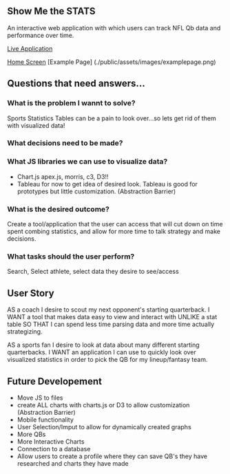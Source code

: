 
## Show Me the STATS

An interactive web application with which users can track NFL Qb data and performance over time.

[Live Application](https://cparros.github.io/football-visualization-project/)

[Home Screen](./public/assets/images/homescreen.png)
[Example Page] (./public/assets/images/examplepage.png)

## Questions that need answers...

### What is the problem I wannt to solve?

Sports Statistics Tables can be a pain to look over...so lets get rid of them with visualized data!

### What decisions need to be made?

### What JS libraries we can use to visualize data?
- Chart.js apex.js, morris, c3, D3!!
- Tableau for now to get idea of desired look. Tableau is good for prototypes but little customization. (Abstraction  Barrier)

### What is the desired outcome?

Create a tool/application that the user can access that will cut down on time spent combing statistics, and allow for more time to talk strategy and make decisions.

### What tasks should the user perform?

Search, Select athlete, select data they desire to see/access

## User Story


AS a coach I desire to scout my next opponent's starting quarterback.
I WANT a tool that makes data easy to view and interact with UNLIKE a stat table
SO THAT I can spend less time parsing data and more time actually strategizing. 

AS a sports fan I desire to look at data about many different starting quarterbacks.
I WANT an application I can use to quickly look over visualized statistics in order to pick the QB for my lineup/fantasy team.

## Future Developement

- Move JS to files
- create ALL charts with charts.js or D3 to allow customization (Abstraction Barrier)
- Mobile functionality
- User Selection/Imput to allow for dynamically created graphs
- More QBs
- More Interactive Charts
- Connection to a database
- Allow users to create a profile where they can save QB's they have researched and charts they have made